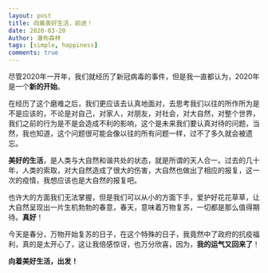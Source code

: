 ```yaml
---
layout: post
title: 向着美好生活，前进！
date: 2020-03-20
Author: 瀑布森林 
tags: [simple, happiness]
comments: true
---
```


尽管2020年一开年，我们就经历了新冠病毒的事件，但是我一直都认为，2020年是一个**新的开始**。

在经历了这个磨难之后，我们更应该去认真地面对，去思考我们以往的所作所为是不是应该的，不论是对自己，对家人，对朋友，对社会，对大自然，对整个世界，我们之前的行为是不是会造成不利的影响，这个是未来我们要认真对待的问题，当然，我也知道，这个问题很可能会像以往的所有问题一样，过不了多久就会被遗忘。

**美好的生活**，是人类与大自然和谐共处的状态，就是所谓的天人合一。过去的几十年，人类的索取，对大自然造成了很大的伤害，大自然也做出了相应的报复，这一次的疫情，我想应该也是大自然的报复吧。

也许大的方面我们无法掌握，但是我们可以从小的方面下手，爱护好花花草草，让大自然呈现出一片生机勃勃的春意，春天，意味着万物复苏，一切都是那么值得期待。**真好**！

今天是春分，万物开始复苏的日子，在这个特殊的日子，我竟然中了政府的抗疫福利，真的是太开心了，这让我倍感惊讶，也万分欣喜，因为，**我的运气又回来了**！

**向着美好生活，出发！**
